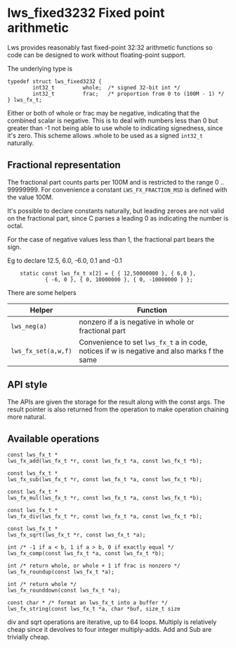 # lws_fixed3232 Fixed point arithmetic

Lws provides reasonably fast fixed-point 32:32 arithmetic functions so code
can be designed to work without floating-point support.

The underlying type is

```
typedef struct lws_fixed3232 {
        int32_t         whole;  /* signed 32-bit int */
        int32_t         frac;   /* proportion from 0 to (100M - 1) */
} lws_fx_t;
```

Either or both of whole or frac may be negative, indicating that the
combined scalar is negative.  This is to deal with numbers less than
0 but greater than -1 not being able to use whole to indicating
signedness, since it's zero.  This scheme allows .whole to be used
as a signed `int32_t` naturally.

## Fractional representation

The fractional part counts parts per 100M and is restricted to the range
0 .. 99999999.  For convenience a constant `LWS_FX_FRACTION_MSD` is
defined with the value 100M.

It's possible to declare constants naturally, but leading zeroes are not
valid on the fractional part, since C parses a leading 0 as indicating
the number is octal.

For the case of negative values less than 1, the fractional part bears the
sign.

Eg to declare 12.5, 6.0, -6.0, 0.1 and -0.1

```
	static const lws_fx_t x[2] = { { 12,50000000 }, { 6,0 },
			{ -6, 0 }, { 0, 10000000 }, { 0, -10000000 } };
```

There are some helpers

|Helper|Function|
|---|---|
|`lws_neg(a)`|nonzero if a is negative in whole or fractional part|
|`lws_fx_set(a,w,f)`|Convenience to set `lws_fx_t` a in code, notices if w is negative and also marks f the same|

## API style

The APIs are given the storage for the result along with the const args.
The result pointer is also returned from the operation to make operation
chaining more natural.

## Available operations

```
const lws_fx_t *
lws_fx_add(lws_fx_t *r, const lws_fx_t *a, const lws_fx_t *b);

const lws_fx_t *
lws_fx_sub(lws_fx_t *r, const lws_fx_t *a, const lws_fx_t *b);

const lws_fx_t *
lws_fx_mul(lws_fx_t *r, const lws_fx_t *a, const lws_fx_t *b);

const lws_fx_t *
lws_fx_div(lws_fx_t *r, const lws_fx_t *a, const lws_fx_t *b);

const lws_fx_t *
lws_fx_sqrt(lws_fx_t *r, const lws_fx_t *a);

int /* -1 if a < b, 1 if a > b, 0 if exactly equal */
lws_fx_comp(const lws_fx_t *a, const lws_fx_t *b);

int /* return whole, or whole + 1 if frac is nonzero */
lws_fx_roundup(const lws_fx_t *a);

int /* return whole */
lws_fx_rounddown(const lws_fx_t *a);

const char * /* format an lws_fx_t into a buffer */
lws_fx_string(const lws_fx_t *a, char *buf, size_t size
```

div and sqrt operations are iterative, up to 64 loops.  Multiply is relatively cheap
since it devolves to four integer multiply-adds.  Add and Sub are trivially cheap.

